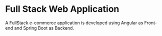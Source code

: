 # Full Stack Web Application

A FullStack e-commerce application is developed using Angular as Front-end and Spring Boot as Backend.
